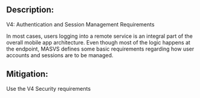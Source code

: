 ## Description:

V4: Authentication and Session Management Requirements

In most cases, users logging into a remote service is an integral part of the overall mobile app architecture. Even though most of the logic happens at the endpoint, MASVS defines some basic requirements regarding how user accounts and sessions are to be managed.

## Mitigation:

Use the V4 Security requirements